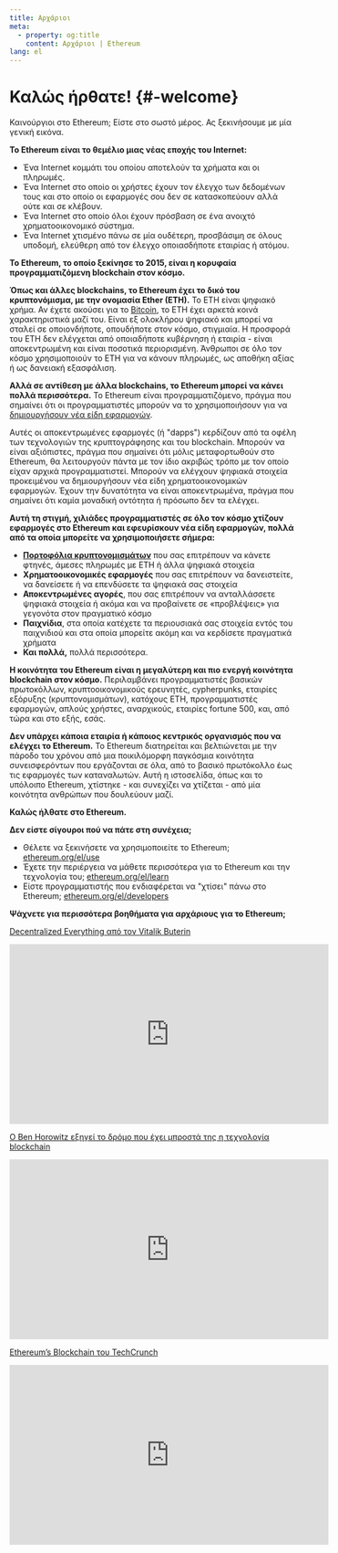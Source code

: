 ```yaml
---
title: Αρχάριοι
meta:
  - property: og:title
    content: Αρχάριοι | Ethereum
lang: el
---
```


# Καλώς ήρθατε! {#-welcome}

Καινούργιοι στο Ethereum; Είστε στο σωστό μέρος. Ας ξεκινήσουμε με μία γενική εικόνα.

**To Ethereum είναι το θεμέλιο μιας νέας εποχής του Internet:**

- Ένα Internet κομμάτι του οποίου αποτελούν τα χρήματα και οι πληρωμές.
- Ένα Internet στο οποίο οι χρήστες έχουν τον έλεγχο των δεδομένων τους και στο οποίο οι εφαρμογές σου δεν σε κατασκοπεύουν αλλά ούτε και σε κλέβουν.
- Ένα Internet στο οποίο όλοι έχουν πρόσβαση σε ένα ανοιχτό χρηματοοικονομικό σύστημα.
- Ένα Internet χτισμένο πάνω σε μία ουδέτερη, προσβάσιμη σε όλους υποδομή, ελεύθερη από τον έλεγχο οποιασδήποτε εταιρίας ή ατόμου.

**Το Ethereum, το οποίο ξεκίνησε το 2015, είναι η κορυφαία προγραμματιζόμενη blockchain στον κόσμο.**

**Όπως και άλλες blockchains, το Ethereum έχει το δικό του κρυπτονόμισμα, με την ονομασία Ether (ETH).** Το ETH είναι ψηφιακό χρήμα. Αν έχετε ακούσει για το [Bitcoin](http://bitcoin.org/), το ETH έχει αρκετά κοινά χαρακτηριστικά μαζί του. Είναι εξ ολοκλήρου ψηφιακό και μπορεί να σταλεί σε οποιονδήποτε, οπουδήποτε στον κόσμο, στιγμιαία. Η προσφορά του ETH δεν ελέγχεται από οποιαδήποτε κυβέρνηση ή εταιρία - είναι αποκεντρωμένη και είναι ποσοτικά περιορισμένη. Άνθρωποι σε όλο τον κόσμο χρησιμοποιούν το ETH για να κάνουν πληρωμές, ως αποθήκη αξίας ή ως δανειακή εξασφάλιση.

**Αλλά σε αντίθεση με άλλα blockchains, το Ethereum μπορεί να κάνει πολλά περισσότερα.** Το Ethereum είναι προγραμματιζόμενο, πράγμα που σημαίνει ότι οι προγραμματιστές μπορούν να το χρησιμοποιήσουν για να [δημιουργήσουν νέα είδη εφαρμογών](/el/use/#1-use-an-application-built-on-ethereum).

Αυτές οι αποκεντρωμένες εφαρμογές (ή "dapps") κερδίζουν από τα οφέλη των τεχνολογιών της κρυπτογράφησης και του blockchain. Μπορούν να είναι αξιόπιστες, πράγμα που σημαίνει ότι μόλις μεταφορτωθούν στο Ethereum, θα λειτουργούν πάντα με τον ίδιο ακριβώς τρόπο με τον οποίο είχαν αρχικά προγραμματιστεί. Μπορούν να ελέγχουν ψηφιακά στοιχεία προκειμένου να δημιουργήσουν νέα είδη χρηματοοικονομικών εφαρμογών. Έχουν την δυνατότητα να είναι αποκεντρωμένα, πράγμα που σημαίνει ότι καμία μοναδική οντότητα ή πρόσωπο δεν τα ελέγχει.

**Αυτή τη στιγμή, χιλιάδες προγραμματιστές σε όλο τον κόσμο χτίζουν εφαρμογές στο Ethereum και εφευρίσκουν νέα είδη εφαρμογών, πολλά από τα οποία μπορείτε να χρησιμοποιήσετε σήμερα:**

- [**Πορτοφόλια κρυπτονομισμάτων**](/el/use/#_3-τι-είναι-το-ποpτοφόλι-και-ποιο-πpέπει-να-χpησιμοποιήσω) που σας επιτρέπουν να κάνετε φτηνές, άμεσες πληρωμές με ETH ή άλλα ψηφιακά στοιχεία
- **Χρηματοοικονομικές εφαρμογές** που σας επιτρέπουν να δανειστείτε, να δανείσετε ή να επενδύσετε τα ψηφιακά σας στοιχεία
- **Αποκεντρωμένες αγορές**, που σας επιτρέπουν να ανταλλάσσετε ψηφιακά στοιχεία ή ακόμα και να προβαίνετε σε «προβλέψεις» για γεγονότα στον πραγματικό κόσμο
- **Παιχνίδια**, στα οποία κατέχετε τα περιουσιακά σας στοιχεία εντός του παιχνιδιού και στα οποία μπορείτε ακόμη και να κερδίσετε πραγματικά χρήματα
- **Και πολλά,** πολλά περισσότερα.

**Η κοινότητα του Ethereum είναι η μεγαλύτερη και πιο ενεργή κοινότητα blockchain στον κόσμο.** Περιλαμβάνει προγραμματιστές βασικών πρωτοκόλλων, κρυπτοοικονομικούς ερευνητές, cypherpunks, εταιρίες εξόρυξης (κρυπτονομισμάτων), κατόχους ETH, προγραμματιστές εφαρμογών, απλούς χρήστες, αναρχικούς, εταιρίες fortune 500, και, από τώρα και στο εξής, εσάς.

**Δεν υπάρχει κάποια εταιρία ή κάποιος κεντρικός οργανισμός που να ελέγχει το Ethereum.** Το Ethereum διατηρείται και βελτιώνεται με την πάροδο του χρόνου από μια ποικιλόμορφη παγκόσμια κοινότητα συνεισφερόντων που εργάζονται σε όλα, από το βασικό πρωτόκολλο έως τις εφαρμογές των καταναλωτών. Αυτή η ιστοσελίδα, όπως και το υπόλοιπο Ethereum, χτίστηκε - και συνεχίζει να χτίζεται - από μία κοινότητα ανθρώπων που δουλεύουν μαζί.

**Καλώς ήλθατε στο Ethereum.**

**Δεν είστε σίγουροι πού να πάτε στη συνέχεια;**

- Θέλετε να ξεκινήσετε να χρησιμοποιείτε το Ethereum; [ethereum.org/el/use](/el/use/)
- Έχετε την περιέργεια να μάθετε περισσότερα για το Ethereum και την τεχνολογία του; [ethereum.org/el/learn](/el/learn/)
- Είστε προγραμματιστής που ενδιαφέρεται να "χτίσει" πάνω στο Ethereum; [ethereum.org/el/developers](/el/developers/)

**Ψάχνετε για περισσότερα βοηθήματα για αρχάριους για το Ethereum;**

[Decentralized Everything από τον Vitalik Buterin](https://youtu.be/WSN5BaCzsbo)

<div class="iframe-container">
  <iframe width="560" height="315" src="https://www.youtube.com/embed/WSN5BaCzsbo" frameborder="0" allow="accelerometer; autoplay; encrypted-media; gyroscope; picture-in-picture" allowfullscreen></iframe>
</div>

[Ο Ben Horowitz εξηγεί το δρόμο που έχει μπροστά της η τεχνολογία blockchain](https://www.youtube.com/watch?v=l9jvKWKmRfs&feature=youtu.be)

<div class="iframe-container">
  <iframe width="560" height="315" src="https://www.youtube.com/embed/l9jvKWKmRfs" frameborder="0" allow="accelerometer; autoplay; encrypted-media; gyroscope; picture-in-picture" allowfullscreen></iframe>
</div>

[Ethereum’s Blockchain του TechCrunch](https://www.youtube.com/watch?v=WfULutvxvzY)

<div class="iframe-container">
  <iframe width="560" height="315" src="https://www.youtube.com/embed/WfULutvxvzY" frameborder="0" allow="accelerometer; autoplay; encrypted-media; gyroscope; picture-in-picture" allowfullscreen></iframe>
</div>
